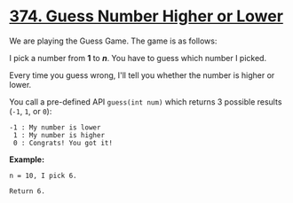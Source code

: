 # [374. Guess Number Higher or Lower](https://leetcode.com/problems/guess-number-higher-or-lower/description)
We are playing the Guess Game. The game is as follows:

I pick a number from **1** to ***n***. You have to guess which number I picked.

Every time you guess wrong, I'll tell you whether the number is higher or lower.

You call a pre-defined API `guess(int num)` which returns 3 possible results (`-1`, `1`, or `0`):
```
-1 : My number is lower
 1 : My number is higher
 0 : Congrats! You got it!
```
**Example:**
```
n = 10, I pick 6.

Return 6.
```